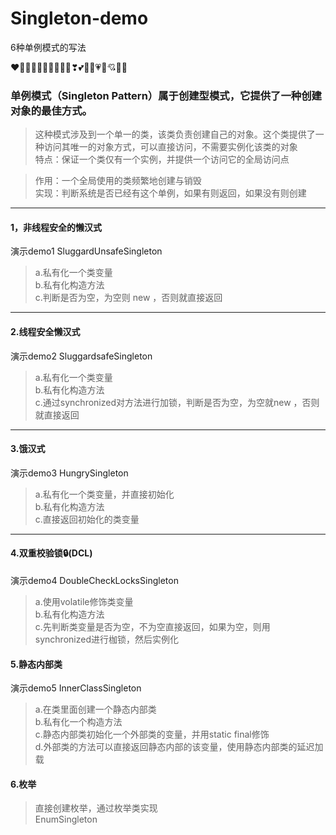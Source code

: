 # Singleton-demo
6种单例模式的写法

  ❤🧡💛💚💙💜🤎🖤🤍💔❣💕💞💓💗💖💘💝💟

 

### 单例模式（Singleton Pattern）属于创建型模式，它提供了一种创建对象的最佳方式。
>这种模式涉及到一个单一的类，该类负责创建自己的对象。这个类提供了一种访问其唯一的对象方式，可以直接访问，不需要实例化该类的对象<br>
特点：保证一个类仅有一个实例，并提供一个访问它的全局访问点

>作用：一个全局使用的类频繁地创建与销毁<br>
实现：判断系统是否已经有这个单例，如果有则返回，如果没有则创建
***

#### 1，非线程安全的懒汉式

演示demo1 SluggardUnsafeSingleton
>a.私有化一个类变量<br>
b.私有化构造方法<br>
c.判断是否为空，为空则 new ，否则就直接返回
***


#### 2.线程安全懒汉式
演示demo2 SluggardsafeSingleton
>a.私有化一个类变量<br>
b.私有化构造方法<br>
c.通过synchronized对方法进行加锁，判断是否为空，为空就new ，否则就直接返回
***


#### 3.饿汉式
演示demo3 HungrySingleton
>a.私有化一个类变量，并直接初始化<br>
b.私有化构造方法<br>
c.直接返回初始化的类变量
***

#### 4.双重校验锁🔒(DCL)
演示demo4  DoubleCheckLocksSingleton
>a.使用volatile修饰类变量<br>
b.私有化构造方法<br>
c.先判断类变量是否为空，不为空直接返回，如果为空，则用synchronized进行枷锁，然后实例化


#### 5.静态内部类<br>
演示demo5 InnerClassSingleton
>a.在类里面创建一个静态内部类<br>
b.私有化一个构造方法<br>
c.静态内部类初始化一个外部类的变量，并用static final修饰<br>
d.外部类的方法可以直接返回静态内部的该变量，使用静态内部类的延迟加载 

#### 6.枚举<br>
>直接创建枚举，通过枚举类实现<br>
EnumSingleton
 
